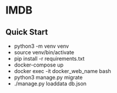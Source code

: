 # IMDB

## Quick Start
- python3 -m venv venv
- source venv/bin/activate
- pip install -r requirements.txt
- docker-compose up
- docker exec -it docker_web_name bash
- python3 manage.py migrate
- ./manage.py loaddata db.json